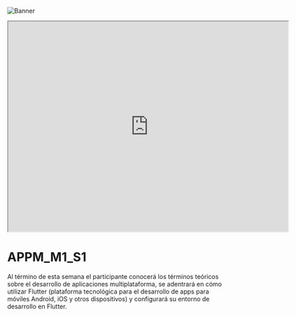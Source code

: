 ![Banner](https://drive.google.com/file/d/1xhsOIxqNC0SZKve7orHg_RDMREukO343/preview)
<iframe src="https://drive.google.com/file/d/1xhsOIxqNC0SZKve7orHg_RDMREukO343/preview" width="640" height="480" allow="autoplay"></iframe>

# APPM_M1_S1
Al término de esta semana el participante conocerá los términos teóricos sobre el desarrollo de aplicaciones multiplataforma, se adentrará en cómo utilizar Flutter (plataforma tecnológica para el desarrollo de apps para móviles Android, iOS y otros dispositivos) y configurará su entorno de desarrollo en Flutter.
